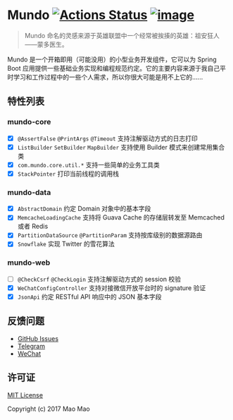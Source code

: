 # Mundo [![Actions Status](https://github.com/fantasticmao/mundo/workflows/action/badge.svg)](https://github.com/fantasticmao/mundo/actions) [![image](https://img.shields.io/badge/license-MIT-green.svg)](https://github.com/fantasticmao/mundo/blob/master/LICENSE)

> Mundo 命名的灵感来源于英雄联盟中一个经常被挨揍的英雄：祖安狂人——蒙多医生。

Mundo 是一个开箱即用（可能没用）的小型业务开发组件，它可以为 Spring Boot 应用提供一些基础业务实现和编程规范约定。它的主要内容来源于我自己平时学习和工作过程中的一些个人需求，所以你很大可能是用不上它的......

## 特性列表

### mundo-core

- [x] `@AssertFalse` `@PrintArgs` `@Timeout` 支持注解驱动方式的日志打印
- [x] `ListBuilder` `SetBuilder` `MapBuilder` 支持使用 Builder 模式来创建常用集合类
- [x] `com.mundo.core.util.*` 支持一些简单的业务工具类
- [x] `StackPointer` 打印当前线程的调用栈

### mundo-data

- [x] `AbstractDomain` 约定 Domain 对象中的基本字段
- [x] `MemcacheLoadingCache` 支持将 Guava Cache 的存储层转发至 Memcached 或者 Redis
- [x] `PartitionDataSource` `@PartitionParam` 支持按库级别的数据源路由
- [x] `Snowflake` 实现 Twitter 的雪花算法

### mundo-web

- [ ] `@CheckCsrf` `@CheckLogin` 支持注解驱动方式的 session 校验
- [x] `WeChatConfigController` 支持对接微信开放平台时的 signature 验证
- [x] `JsonApi` 约定 RESTful API 响应中的 JSON 基本字段

## 反馈问题

- [GitHub Issues](https://github.com/fantasticmao/mundo/issues/)
- [Telegram](https://t.me/fantasticmao)
- [WeChat](https://blog.fantasticmao.cn/images/weixin.png)

## 许可证

[MIT License](https://github.com/fantasticmao/mundo/blob/master/LICENSE)

Copyright (c) 2017 Mao Mao